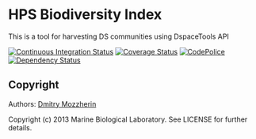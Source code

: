 HPS Biodiversity Index
==========

This is a tool for harvesting DS communities using DspaceTools API

[![Continuous Integration Status][1]][2]
[![Coverage Status][3]][4]
[![CodePolice][5]][6]
[![Dependency Status][7]][8]


Copyright
---------

Authors: [Dmitry Mozzherin][9] 

Copyright (c) 2013 Marine Biological Laboratory. See LICENSE for
further details.

[1]: https://secure.travis-ci.org/mbl-cli/hps_biodiversity_index.png
[2]: http://travis-ci.org/mbl-cli/hps_biodiversity_index
[3]: https://coveralls.io/repos/mbl-cli/hps_biodiversity_index/badge.png?branch=master
[4]: https://coveralls.io/r/mbl-cli/hps_biodiversity_index?branch=master
[5]: https://codeclimate.com/github/mbl-cli/hps_biodiversity_index.png
[6]: https://codeclimate.com/github/mbl-cli/hps_biodiversity_index
[7]: https://gemnasium.com/mbl-cli/hps_biodiversity_index.png
[8]: https://gemnasium.com/mbl-cli/hps_biodiversity_index
[9]: https://github.com/dimus
